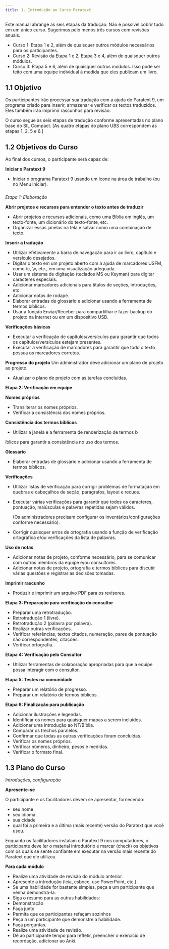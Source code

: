 ```yaml
---
title: 1. Introdução ao Curso Paratext
---
```


Este manual abrange as seis etapas da tradução. Não é possível cobrir tudo em um único curso. Sugerimos pelo menos três cursos com revisões anuais.

- Curso 1: Etapa 1 e 2, além de quaisquer outros módulos necessários para os participantes.
- Curso 2: Revisão da Etapa 1 e 2, Etapa 3 e 4, além de quaisquer outros módulos.
- Curso 3: Etapa 5 e 6, além de quaisquer outros módulos. Isso pode ser feito com uma equipe individual à medida que eles publicam um livro.

## 1.1 Objetivo

Os participantes irão processar sua tradução com a ajuda do Paratext 9, um programa criado para inserir, armazenar e verificar os textos traduzidos. Eles também irão imprimir rascunhos para revisão.

O curso segue as seis etapas de tradução conforme apresentadas no plano base do SIL Compact. [As quatro etapas do plano UBS correspondem às etapas 1, 2, 5 e 6.]

## 1.2 Objetivos do Curso

Ao final dos cursos, o participante será capaz de:

**Iniciar o Paratext 9**

-   Iniciar o programa Paratext 9 usando um ícone na área de trabalho (ou no Menu Iniciar).

#####

*Etapa 1: Elaboração*

**Abrir projetos e recursos para entender o texto antes de traduzir**

-   Abrir projetos e recursos adicionais, como uma Bíblia em inglês, um texto-fonte, um dicionário do texto-fonte, etc.
-   Organizar essas janelas na tela e salvar como uma combinação de texto.

**Inserir a tradução**
-   Utilizar efetivamente a barra de navegação para ir ao livro, capítulo e versículo desejados.
-   Digitar o texto em um projeto aberto com a ajuda de marcadores USFM, como \\c, \\v, etc., em uma visualização adequada.
-   Usar um sistema de digitação (teclados MS ou Keyman) para digitar caracteres especiais.
-   Adicionar marcadores adicionais para títulos de seções, introduções, etc.
-   Adicionar notas de rodapé.
-   Elaborar entradas de glossário e adicionar usando a ferramenta de termos bíblicos.
-   Usar a função Enviar/Receber para compartilhar e fazer backup do projeto na Internet ou em um dispositivo USB.

**Verificações básicas**

-   Executar a verificação de capítulos/versículos para garantir que todos os capítulos/versículos estejam presentes.
-   Executar a verificação de marcadores para garantir que todo o texto possua os marcadores corretos.

**Progresso do projeto** Um administrador deve adicionar um plano de projeto ao projeto.

-   Atualizar o plano de projeto com as tarefas concluídas.

**Etapa 2: Verificação em equipe**

**Nomes próprios**

-   Transliterar os nomes próprios.
-   Verificar a consistência dos nomes próprios.

**Consistência dos termos bíblicos**

-   Utilizar a janela e a ferramenta de renderização de termos b

íblicos para garantir a consistência no uso dos termos.

**Glossário**

-   Elaborar entradas de glossário e adicionar usando a ferramenta de termos bíblicos.

**Verificações**

-   Utilizar listas de verificação para corrigir problemas de formatação em quebras e cabeçalhos de seção, parágrafos, layout e recuos.
-   Executar várias verificações para garantir que todos os caracteres, pontuação, maiúsculas e palavras repetidas sejam válidos.

    (Os administradores precisam configurar os inventários/configurações conforme necessário).

-   Corrigir quaisquer erros de ortografia usando a função de verificação ortográfica e/ou verificações da lista de palavras.

**Uso de notas**

-   Adicionar notas de projeto, conforme necessário, para se comunicar com outros membros da equipe e/ou consultores.
-   Adicionar notas de projeto, ortografia e termos bíblicos para discutir várias questões e registrar as decisões tomadas.

**Imprimir rascunho**

-   Produzir e imprimir um arquivo PDF para os revisores.

**Etapa 3: Preparação para verificação do consultor**

-   Preparar uma retrotradução.
-   Retrotradução 1 (livre).
-   Retrotradução 2 (palavra por palavra).
-   Realizar outras verificações.
-   Verificar referências, textos citados, numeração, pares de pontuação não correspondentes, citações.
-   Verificar ortografia.

**Etapa 4: Verificação pelo Consultor**

-   Utilizar ferramentas de colaboração apropriadas para que a equipe possa interagir com o consultor.

**Etapa 5: Testes na comunidade**

-   Preparar um relatório de progresso.
-   Preparar um relatório de termos bíblicos.

**Etapa 6: Finalização para publicação**

-   Adicionar ilustrações e legendas.
-   Identificar os nomes para quaisquer mapas a serem incluídos.
-   Adicionar uma introdução ao NT/Bíblia.
-   Comparar os trechos paralelos.
-   Confirmar que todas as outras verificações foram concluídas.
-   Verificar os nomes próprios.
-   Verificar números, dinheiro, pesos e medidas.
-   Verificar o formato final.

## 1.3 Plano do Curso

*Introduções, configuração*

**Apresente-se**

O participante e os facilitadores devem se apresentar, fornecendo:

-   seu nome
-   seu idioma
-   sua cidade
-   qual foi a primeira e a última (mais recente) versão do Paratext que você usou.

Enquanto os facilitadores instalam o Paratext 9 nos computadores, o participante deve ler o material introdutório e marcar (check) os objetivos com os quais se sente confiante em executar na versão mais recente do Paratext que ele utilizou.

**Para cada módulo**

-   Realize uma atividade de revisão do módulo anterior.
-   Apresente a introdução (leia, esboce, use PowerPoint, etc.).
-   Se uma habilidade for bastante simples, peça a um participante que venha demonstrá-la.
-   Siga o resumo para as outras habilidades:
-   Demonstração
-   Faça junto
-   Permita que os participantes refaçam sozinhos
-   Peça a um participante que demonstre a habilidade.
-   Faça perguntas.
-   Realize uma atividade de revisão.
-   Dê ao participante tempo para refletir, preencher o exercício de recordação, adicionar ao Anki.